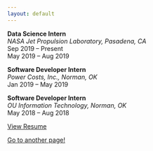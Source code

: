 ```yaml
---
layout: default
---
```

**Data Science Intern**  
_NASA Jet Propulsion Laboratory, Pasadena, CA_  
Sep 2019 – Present  
May 2019 – Aug 2019  

**Software Developer Intern**  
_Power Costs, Inc., Norman, OK_  
Jan 2019 – May 2019  

**Software Developer Intern**  
_OU Information Technology, Norman, OK_  
May 2018 – Aug 2018  

[View Resume](/assets/files/SMYERS2020.pdf)

[Go to another page!](./another-page.html)
